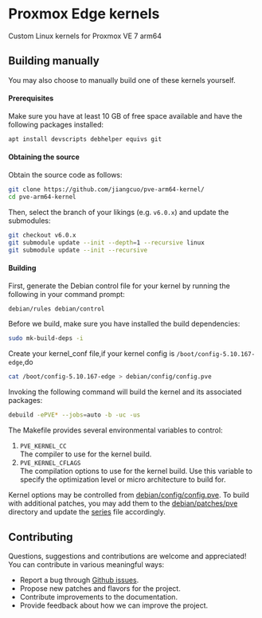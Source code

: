 # Proxmox Edge kernels
Custom Linux kernels for Proxmox VE 7 arm64

## Building manually
You may also choose to manually build one of these kernels yourself.

#### Prerequisites
Make sure you have at least 10 GB of free space available and have the following
packages installed:

```bash
apt install devscripts debhelper equivs git
```

#### Obtaining the source
Obtain the source code as follows:
```bash
git clone https://github.com/jiangcuo/pve-arm64-kernel/
cd pve-arm64-kernel
```
Then, select the branch of your likings (e.g. `v6.0.x`) and update the submodules:
```bash
git checkout v6.0.x
git submodule update --init --depth=1 --recursive linux
git submodule update --init --recursive
```

#### Building
First, generate the Debian control file for your kernel by running the following
in your command prompt:
```bash
debian/rules debian/control
```
Before we build, make sure you have installed the build dependencies:
```bash
sudo mk-build-deps -i
```
Create your kernel_conf file,if your kernel config is `/boot/config-5.10.167-edge`,do
```bash
cat /boot/config-5.10.167-edge > debian/config/config.pve
```
Invoking the following command will build the kernel and its associated packages:
```bash
debuild -ePVE* --jobs=auto -b -uc -us
```
The Makefile provides several environmental variables to control:

1. `PVE_KERNEL_CC`  
   The compiler to use for the kernel build.
2. `PVE_KERNEL_CFLAGS`  
   The compilation options to use for the kernel build. Use this variable to specify
   the optimization level or micro architecture to build for.

Kernel options may be controlled from [debian/config/config.pve](debian/config/config.pve). To build with
additional patches, you may add them to the [debian/patches/pve](debian/patches/pve) directory
and update the [series](debian/patches/series.linux) file accordingly.

## Contributing
Questions, suggestions and contributions are welcome and appreciated!
You can contribute in various meaningful ways:

* Report a bug through [Github issues](https://github.com/jiangcuo/pve-arm64-kernel/issues).
* Propose new patches and flavors for the project.
* Contribute improvements to the documentation.
* Provide feedback about how we can improve the project.
